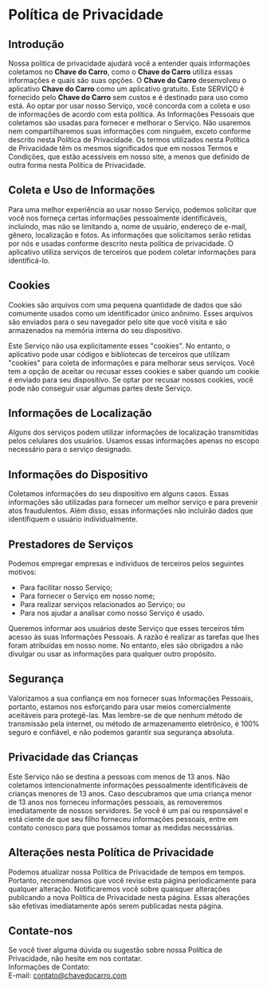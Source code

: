 # Política de Privacidade

## Introdução
Nossa política de privacidade ajudará você a entender quais informações coletamos no **Chave do Carro**, como o **Chave do Carro** utiliza essas informações e quais são suas opções. O **Chave do Carro** desenvolveu o aplicativo **Chave do Carro** como um aplicativo gratuito. Este SERVIÇO é fornecido pelo **Chave do Carro** sem custos e é destinado para uso como está. Ao optar por usar nosso Serviço, você concorda com a coleta e uso de informações de acordo com esta política. As Informações Pessoais que coletamos são usadas para fornecer e melhorar o Serviço. Não usaremos nem compartilharemos suas informações com ninguém, exceto conforme descrito nesta Política de Privacidade. Os termos utilizados nesta Política de Privacidade têm os mesmos significados que em nossos Termos e Condições, que estão acessíveis em nosso site, a menos que definido de outra forma nesta Política de Privacidade.

## Coleta e Uso de Informações
Para uma melhor experiência ao usar nosso Serviço, podemos solicitar que você nos forneça certas informações pessoalmente identificáveis, incluindo, mas não se limitando a, nome de usuário, endereço de e-mail, gênero, localização e fotos. As informações que solicitamos serão retidas por nós e usadas conforme descrito nesta política de privacidade. O aplicativo utiliza serviços de terceiros que podem coletar informações para identificá-lo.

## Cookies
Cookies são arquivos com uma pequena quantidade de dados que são comumente usados como um identificador único anônimo. Esses arquivos são enviados para o seu navegador pelo site que você visita e são armazenados na memória interna do seu dispositivo.

Este Serviço não usa explicitamente esses "cookies". No entanto, o aplicativo pode usar códigos e bibliotecas de terceiros que utilizam "cookies" para coleta de informações e para melhorar seus serviços. Você tem a opção de aceitar ou recusar esses cookies e saber quando um cookie é enviado para seu dispositivo. Se optar por recusar nossos cookies, você pode não conseguir usar algumas partes deste Serviço.

## Informações de Localização
Alguns dos serviços podem utilizar informações de localização transmitidas pelos celulares dos usuários. Usamos essas informações apenas no escopo necessário para o serviço designado.

## Informações do Dispositivo
Coletamos informações do seu dispositivo em alguns casos. Essas informações são utilizadas para fornecer um melhor serviço e para prevenir atos fraudulentos. Além disso, essas informações não incluirão dados que identifiquem o usuário individualmente.

## Prestadores de Serviços
Podemos empregar empresas e indivíduos de terceiros pelos seguintes motivos:
- Para facilitar nosso Serviço;
- Para fornecer o Serviço em nosso nome;
- Para realizar serviços relacionados ao Serviço; ou
- Para nos ajudar a analisar como nosso Serviço é usado.

Queremos informar aos usuários deste Serviço que esses terceiros têm acesso às suas Informações Pessoais. A razão é realizar as tarefas que lhes foram atribuídas em nosso nome. No entanto, eles são obrigados a não divulgar ou usar as informações para qualquer outro propósito.

## Segurança
Valorizamos a sua confiança em nos fornecer suas Informações Pessoais, portanto, estamos nos esforçando para usar meios comercialmente aceitáveis para protegê-las. Mas lembre-se de que nenhum método de transmissão pela internet, ou método de armazenamento eletrônico, é 100% seguro e confiável, e não podemos garantir sua segurança absoluta.

## Privacidade das Crianças
Este Serviço não se destina a pessoas com menos de 13 anos. Não coletamos intencionalmente informações pessoalmente identificáveis de crianças menores de 13 anos. Caso descubramos que uma criança menor de 13 anos nos forneceu informações pessoais, as removeremos imediatamente de nossos servidores. Se você é um pai ou responsável e está ciente de que seu filho forneceu informações pessoais, entre em contato conosco para que possamos tomar as medidas necessárias.

## Alterações nesta Política de Privacidade
Podemos atualizar nossa Política de Privacidade de tempos em tempos. Portanto, recomendamos que você revise esta página periodicamente para qualquer alteração. Notificaremos você sobre quaisquer alterações publicando a nova Política de Privacidade nesta página. Essas alterações são efetivas imediatamente após serem publicadas nesta página.

## Contate-nos
Se você tiver alguma dúvida ou sugestão sobre nossa Política de Privacidade, não hesite em nos contatar.  
Informações de Contato:  
E-mail: [contato@chavedocarro.com](mailto:contato@chavedocarro.com)
